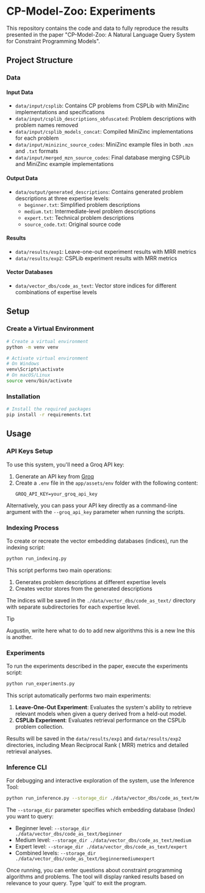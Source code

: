 # CP-Model-Zoo: Experiments

This repository contains the code and data to fully reproduce the results presented in the paper
"CP-Model-Zoo: A Natural Language Query System for Constraint Programming Models".

## Project Structure

### Data

#### Input Data

- `data/input/csplib`: Contains CP problems from CSPLib with MiniZinc implementations and specifications
- `data/input/csplib_descriptions_obfuscated`: Problem descriptions with problem names removed
- `data/input/csplib_models_concat`: Compiled MiniZinc implementations for each problem
- `data/input/minizinc_source_codes`: MiniZinc example files in both `.mzn` and `.txt` formats
- `data/input/merged_mzn_source_codes`: Final database merging CSPLib and MiniZinc example implementations

#### Output Data

- `data/output/generated_descriptions`: Contains generated problem descriptions at three expertise levels:
    - `beginner.txt`: Simplified problem descriptions
    - `medium.txt`: Intermediate-level problem descriptions
    - `expert.txt`: Technical problem descriptions
    - `source_code.txt`: Original source code

#### Results

- `data/results/exp1`: Leave-one-out experiment results with MRR metrics
- `data/results/exp2`: CSPLib experiment results with MRR metrics

#### Vector Databases

- `data/vector_dbs/code_as_text`: Vector store indices for different combinations of expertise levels

## Setup

### Create a Virtual Environment

```bash
# Create a virtual environment
python -m venv venv

# Activate virtual environment
# On Windows
venv\Scripts\activate
# On macOS/Linux
source venv/bin/activate
```

### Installation

```bash
# Install the required packages
pip install -r requirements.txt
```

## Usage

### API Keys Setup

To use this system, you'll need a Groq API key:

1. Generate an API key from [Groq](https://console.groq.com/)
2. Create a `.env` file in the `app/assets/env` folder with the following content:
   ```
   GROQ_API_KEY=your_groq_api_key
   ```

Alternatively, you can pass your API key directly as a command-line argument with the `--groq_api_key` parameter when
running the scripts.

### Indexing Process

To create or recreate the vector embedding databases (indices), run the indexing script:

```bash
python run_indexing.py
```

This script performs two main operations:

1. Generates problem descriptions at different expertise levels
2. Creates vector stores from the generated descriptions

The indices will be saved in the `./data/vector_dbs/code_as_text/` directory with separate subdirectories for each
expertise level.

>[!TIP]
> Augustin, write here what to do to add new algorithms
> this is a new lne
> this is another.

### Experiments

To run the experiments described in the paper, execute the experiments script:

```bash
python run_experiments.py
```

This script automatically performs two main experiments:

1. **Leave-One-Out Experiment**: Evaluates the system's ability to retrieve relevant models when given a query derived
   from a held-out model.
2. **CSPLib Experiment**: Evaluates retrieval performance on the CSPLib problem collection.

Results will be saved in the `data/results/exp1` and `data/results/exp2` directories, including Mean Reciprocal Rank (
MRR) metrics and detailed retrieval analyses.

### Inference CLI

For debugging and interactive exploration of the system, use the Inference Tool:

```bash
python run_inference.py --storage_dir ./data/vector_dbs/code_as_text/medium
```

The `--storage_dir` parameter specifies which embedding database (Index) you want to query:

- Beginner level: `--storage_dir ./data/vector_dbs/code_as_text/beginner`
- Medium level: `--storage_dir ./data/vector_dbs/code_as_text/medium`
- Expert level: `--storage_dir ./data/vector_dbs/code_as_text/expert`
- Combined levels: `--storage_dir ./data/vector_dbs/code_as_text/beginnermediumexpert`

Once running, you can enter questions about constraint programming algorithms and problems. The tool will display ranked
results based on relevance to your query. Type 'quit' to exit the program.
